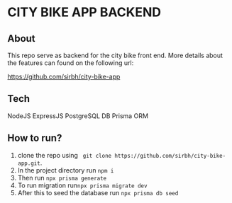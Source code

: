 # CITY BIKE APP BACKEND
## About

This repo serve as backend for the city bike front end. More details about the features can found on the following url:

https://github.com/sirbh/city-bike-app





## Tech

NodeJS
ExpressJS
PostgreSQL DB
Prisma ORM

## How to run?


1. clone the repo using ``` git clone https://github.com/sirbh/city-bike-app.git```.
2. In the project directory run ```npm i```
3. Then run ```npx prisma generate```
4. To run migration run```npx prisma migrate dev```
5. After this to seed the database run ```npx prisma db seed```

